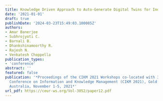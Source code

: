 ```yaml
---
title: Knowledge Driven Approach to Auto-Generate Digital Twins for Industrial Plants
date: '2021-01-01'
draft: true
publishDate: '2024-03-23T15:49:03.100085Z'
authors:
- Amar Banerjee
- Subhrojyoti C.
- Barnali B.
- Dhankshinamoorthy R.
- Rajesh N.
- Venkatesh Choppella
publication_types:
- 'conference'
abstract: ''
featured: false
publication: '*Proceedings of the CIKM 2021 Workshops co-located with 30th ACM International
  Conference on Information and Knowledge Management (CIKM 2021), Gold Coast, Queensland,
  Australia, November 1-5, 2021*'
url_pdf: https://ceur-ws.org/Vol-3052/paper12.pdf
---
```


